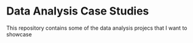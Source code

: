# Data Analysis Case Studies

This repository contains some of the data analysis projecs that I want to showcase
